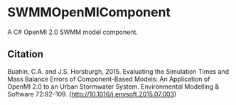 SWMMOpenMIComponent
===================

A C# OpenMI 2.0 SWMM model component. 

Citation
---------
Buahin, C.A. and J.S. Horsburgh, 2015. Evaluating the Simulation Times and Mass Balance Errors of Component-Based Models: An Application of OpenMI 2.0 to an Urban Stormwater System. Environmental Modelling & Software 72:92–109. (http://10.1016/j.envsoft.2015.07.003)
